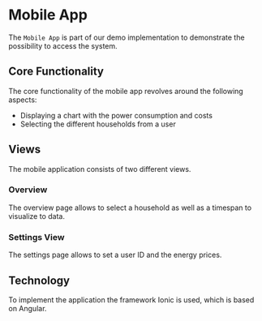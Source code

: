 # Mobile App

The `Mobile App` is part of our demo implementation to demonstrate the possibility to access the system.

## Core Functionality

The core functionality of the mobile app revolves around the following aspects:

- Displaying a chart with the power consumption and costs
- Selecting the different households from a user

## Views

The mobile application consists of two different views.

### Overview

The overview page allows to select a household as well as a timespan to visualize to data.

### Settings View

The settings page allows to set a user ID and the energy prices.

## Technology

To implement the application the framework Ionic is used, which is based on Angular.
